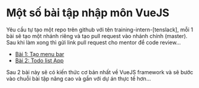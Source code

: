 # Một số bài tập nhập môn VueJS
Yêu cầu tự tạo một repo trên github với tên training-intern-[tenslack], mỗi 1 bài sẽ tạo một nhánh riêng và tạo pull request vào nhánh chính (master). Sau khi làm xong thì gửi link pull request cho mentor để code review...

- <a href="https://github.com/thuongdz5499/intern-basic/blob/master/ex1.md">Bài 1: Tạo menu bar</a>
- <a href="https://github.com/thuongdz5499/intern-basic/blob/master/ex2.md">Bài 2: Todo list App</a>

Sau 2 bài này sẽ có kiến thức cơ bản nhất về VueJS framework và sẽ bước vào chuỗi bài tập nâng cao và gần với dự án thực tế hơn...
